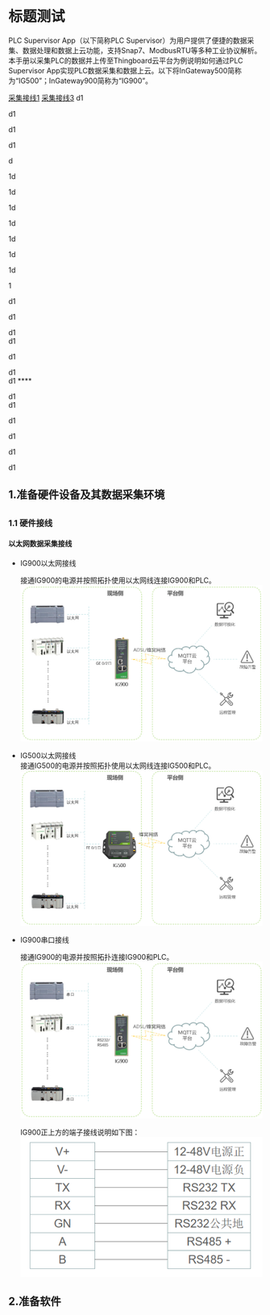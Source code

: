 # 标题测试
PLC Supervisor App（以下简称PLC Supervisor）为用户提供了便捷的数据采集、数据处理和数据上云功能，支持Snap7、ModbusRTU等多种工业协议解析。
本手册以采集PLC的数据并上传至Thingboard云平台为例说明如何通过PLC Supervisor App实现PLC数据采集和数据上云。以下将InGateway500简称为“IG500”；InGateway900简称为“IG900”。

[采集接线1](#ig500tt1)
[采集接线3](#ig500tt3)
d1  

d1  

d1  

d1  

d  

1d  

1d  

1d  

1d  

1d  


1d  

1d  


1  

d1  

d1  

d1   
d1  

d1  

d1  
d1  ****

d1  
d1  


d1  

d1  


d1  

d1  


## 1.准备硬件设备及其数据采集环境<h2 id="ig500tt1"></h2>

### 1.1 硬件接线
#### 以太网数据采集接线
- IG900以太网接线  
  
  接通IG900的电源并按照拓扑使用以太网线连接IG900和PLC。  <br/>
![](images/2020-02-21-14-52-40.png)  

- IG500以太网接线  
  接通IG500的电源并按照拓扑使用以太网线连接IG500和PLC。  <br/>
![](images/2020-02-21-14-53-05.png)
- IG900串口接线  

  接通IG900的电源并按照拓扑连接IG900和PLC。  <br/>
![](images/2020-02-21-16-56-55.png)  

  IG900正上方的端子接线说明如下图：  
![](images/2020-01-09-18-47-30.png)  
## 2.准备软件<a name="ig500tt3"></a>